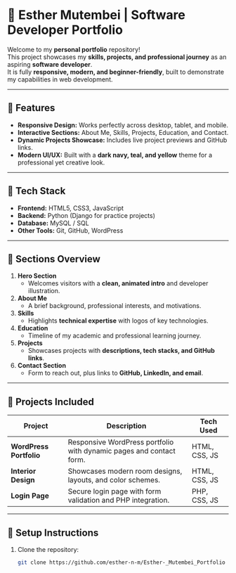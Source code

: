 # 🌟 Esther Mutembei | Software Developer Portfolio

Welcome to my **personal portfolio** repository!  
This project showcases my **skills, projects, and professional journey** as an aspiring **software developer**.  
It is fully **responsive, modern, and beginner-friendly**, built to demonstrate my capabilities in web development.

---

## 🔹 Features

- **Responsive Design:** Works perfectly across desktop, tablet, and mobile.
- **Interactive Sections:** About Me, Skills, Projects, Education, and Contact.
- **Dynamic Projects Showcase:** Includes live project previews and GitHub links.
- **Modern UI/UX:** Built with a **dark navy, teal, and yellow** theme for a professional yet creative look.

---

## 🔹 Tech Stack

- **Frontend:** HTML5, CSS3, JavaScript
- **Backend:** Python (Django for practice projects)
- **Database:** MySQL / SQL
- **Other Tools:** Git, GitHub, WordPress

---

## 🔹 Sections Overview

1. **Hero Section**  
   - Welcomes visitors with a **clean, animated intro** and developer illustration.
2. **About Me**  
   - A brief background, professional interests, and motivations.
3. **Skills**  
   - Highlights **technical expertise** with logos of key technologies.
4. **Education**  
   - Timeline of my academic and professional learning journey.
5. **Projects**  
   - Showcases projects with **descriptions, tech stacks, and GitHub links**.
6. **Contact Section**  
   - Form to reach out, plus links to **GitHub, LinkedIn, and email**.

---

## 🔹 Projects Included

| Project                  | Description                                                                 | Tech Used              |
|--------------------------|-----------------------------------------------------------------------------|-----------------------|
| **WordPress Portfolio**  | Responsive WordPress portfolio with dynamic pages and contact form.         | HTML, CSS, JS         |
| **Interior Design**      | Showcases modern room designs, layouts, and color schemes.                  | HTML, CSS, JS         |
| **Login Page**           | Secure login page with form validation and PHP integration.                 | PHP, CSS, JS          |

---

## 🔹 Setup Instructions

1. Clone the repository:
   ```bash
   git clone https://github.com/esther-n-m/Esther-_Mutembei_Portfolio
